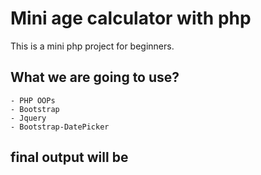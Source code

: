 # Mini age calculator with php
This is a mini php project for beginners.

## What we are going to use?

    - PHP OOPs
    - Bootstrap
    - Jquery
    - Bootstrap-DatePicker
 
## final output will be
